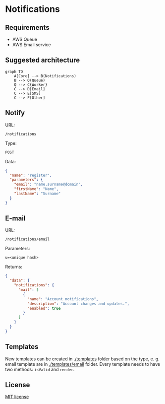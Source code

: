 # Notifications

## Requirements

* AWS Queue
* AWS Email service

## Suggested architecture

```mermaid
graph TD
    A[Core] --> B(Notifications)
    B --> Q(Queue)
    Q --> C{Worker}
    C --> D[Email]
    C --> E[SMS]
    C --> F[Other]
```

## Notify

URL:
```
/notifications
```

Type:
```
POST
```

Data:
```json
{
  "name": "register",
  "parameters": {
    "email": "name.surname@domain",
    "firstName": "Name",
    "lastName": "Surname"
  }
}
```

## E-mail

URL:
```
/notifications/email
```

Parameters:
```
u=<unique hash>
```

Returns:
```json
{
  "data": {
    "notifications": {
      "mail": [
        {
          "name": "Account notifications",
          "description": "Account changes and updates.",
          "enabled": true
        }
      ]
    }
  }
}
```

## Templates

New templates can be created in [./templates](templates) folder based on the type, e. g. email template are in [./templates/email](templates/email) folder. Every template needs to have two methods: `isValid` and `render`.

## License

[MIT license](../LICENSE)

